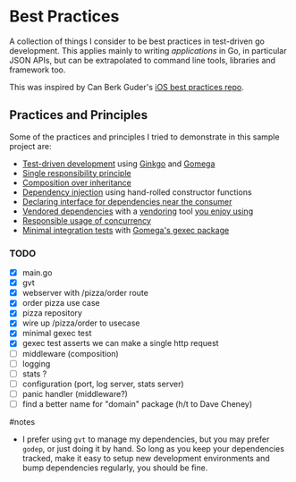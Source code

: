 # Best Practices

A collection of things I consider to be best practices in test-driven go development. This applies mainly to writing *applications* in Go, in particular JSON APIs, but can be extrapolated to command line tools, libraries and framework too.

This was inspired by Can Berk Guder's [iOS best practices repo](https://github.com/cbguder/bestpractices).

## Practices and Principles

Some of the practices and principles I tried to demonstrate in this sample project are:

* [Test-driven development][tdd] using [Ginkgo][] and [Gomega][]
* [Single responsibility principle][srp]
* [Composition over inheritance][coi]
* [Dependency injection][di] using hand-rolled constructor functions
* [Declaring interface for dependencies near the consumer][interface]
* [Vendored dependencies][dependencies] with a [vendoring] tool [you enjoy using](#notes)
* [Responsible usage of concurrency][concurrency]
* [Minimal integration tests][integrated] with [Gomega's gexec package][gexec]

[Ginkgo]: https://github.com/onsi/ginkgo
[Gomega]: https://github.com/onsi/gomega
[coi]: http://en.wikipedia.org/wiki/Composition_over_inheritance
[di]: http://en.wikipedia.org/wiki/Dependency_injection
[srp]: http://en.wikipedia.org/wiki/Single_responsibility_principle
[tdd]: http://en.wikipedia.org/wiki/Test-driven_development
[interface]: https://github.com/tjarratt/go-best-practices/blob/master/usecases/order_pizza_use_case.go#L24
[concurrency]: https://divan.github.io/posts/go_concurrency_visualize/
[integrated]: http://blog.thecodewhisperer.com/permalink/integrated-tests-are-a-scam
[dependencies]: https://docs.google.com/document/d/1Bz5-UB7g2uPBdOx-rw5t9MxJwkfpx90cqG9AFL0JAYo/edit
[vendoring]: https://github.com/FiloSottile/gvt
[gexec]: https://onsi.github.io/gomega/#gexec-testing-external-processes

### TODO
* [x] main.go
* [x] gvt
* [x] webserver with /pizza/order route
* [x] order pizza use case
* [x] pizza repository
* [x] wire up /pizza/order to usecase
* [x] minimal gexec test
* [x] gexec test asserts we can make a single http request
* [ ] middleware (composition)
* [ ] logging
* [ ] stats ?
* [ ] configuration (port, log server, stats server)
* [ ] panic handler (middleware?)
* [ ] find a better name for "domain" package (h/t to Dave Cheney)

#notes
* I prefer using `gvt` to manage my dependencies, but you may prefer `godep`, or just doing it by hand. So long as you keep your dependencies tracked, make it easy to setup new development environments and bump dependencies regularly, you should be fine.
